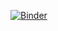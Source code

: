 [![Binder](https://mybinder.org/badge_logo.svg)](https://mybinder.org/v2/gh/kontogif/first_binder/master?urlpath=rstudio)

